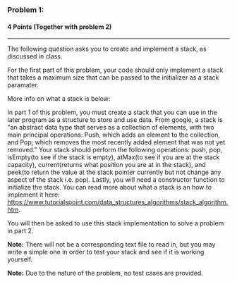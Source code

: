 ### Problem 1:
#### 4 Points (Together with problem 2)

---
 The following question asks you to create and implement a stack, as discussed in class.

For the first part of this problem, your code should only implement a stack that takes a maximum size that can be passed to the initializer as a stack paramater.

More info on what a stack is below: 

In part 1 of this problem, you must create a stack that you can use in the later program as a structure to store and use data. From google, a stack is "an abstract data type that serves as a collection of elements, with two main principal operations: Push, which adds an element to the collection, and Pop, which removes the most recently added element that was not yet removed." Your stack should perform the following operations: push, pop, isEmpty(to see if the stack is empty), atMax(to see if you are at the stack capacity), current(returns what position you are at in the stack), and peek(to return the value at the stack pointer currently but not change any aspect of the stack i.e. pop). Lastly, you will need a constructor function to initialize the stack. You can read more about what a stack is an how to implement it here: https://www.tutorialspoint.com/data_structures_algorithms/stack_algorithm.htm.

You will then be asked to use this stack implementation to solve a problem in part 2. 
 
**Note:** There will not be a corresponding text file to read in, but you may write a simple one in order to test your stack and see if it is working yourself. 

**Note:** Due to the nature of the problem, no test cases are provided.
